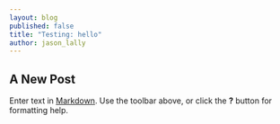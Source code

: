 ```yaml
---
layout: blog
published: false
title: "Testing: hello"
author: jason_lally
---
```


## A New Post

Enter text in [Markdown](http://daringfireball.net/projects/markdown/). Use the toolbar above, or click the **?** button for formatting help.
